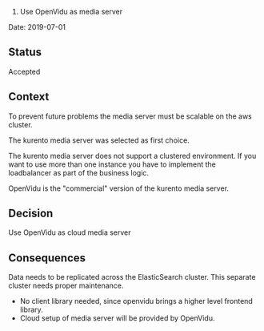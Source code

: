  1. Use OpenVidu as media server 

Date: 2019-07-01

## Status

Accepted

## Context

To prevent future problems the media server must be scalable on the aws cluster. 

The kurento media server was selected as first choice.  

The kurento media server does not support a clustered environment. If you want to use more than one instance you have to 
implement the loadbalancer as part of the business logic. 

OpenVidu is the "commercial" version of the kurento media server.  

## Decision

Use OpenVidu as cloud media server

## Consequences

Data needs to be replicated across the ElasticSearch cluster. This separate cluster needs proper maintenance. 

 * No client library needed, since openvidu brings a higher level frontend library.
 * Cloud setup of media server will be provided by OpenVidu. 
 
